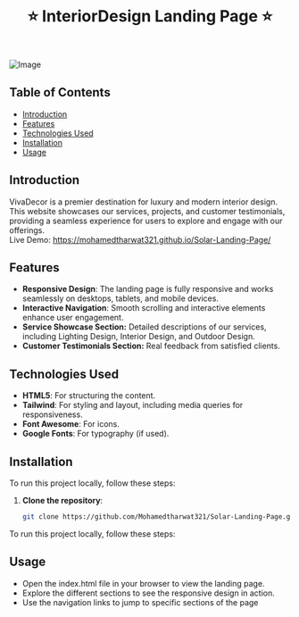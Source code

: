 <h1 align="center"> ⭐️ InteriorDesign Landing Page ⭐️ </h1> <br>



![Image](https://github.com/user-attachments/assets/f733bcba-1e19-4440-9676-c847e0258ac0)


## Table of Contents

- [Introduction](#introduction)
- [Features](#features)
- [Technologies Used](#technologies-used)
- [Installation](#installation)
- [Usage](#usage)


## Introduction
VivaDecor is a premier destination for luxury and modern interior design. This website showcases our services, projects, and customer testimonials, providing a seamless experience for users to explore and engage with our offerings. <br>
Live Demo: https://mohamedtharwat321.github.io/Solar-Landing-Page/

## Features
- **Responsive Design**: The landing page is fully responsive and works seamlessly on desktops, tablets, and mobile devices.
- **Interactive Navigation**:  Smooth scrolling and interactive elements enhance user engagement.
- **Service Showcase Section:** Detailed descriptions of our services, including Lighting Design, Interior Design, and Outdoor Design.
- **Customer Testimonials Section:** Real feedback from satisfied clients.

## Technologies Used
- **HTML5**: For structuring the content.
- **Tailwind**: For styling and layout, including media queries for responsiveness.
- **Font Awesome**: For icons.
- **Google Fonts**: For typography (if used).

## Installation
To run this project locally, follow these steps:

1. **Clone the repository**:
   ```bash
   git clone https://github.com/Mohamedtharwat321/Solar-Landing-Page.git
To run this project locally, follow these steps:

## Usage
  - Open the index.html file in your browser to view the landing page.
  - Explore the different sections to see the responsive design in action.
  - Use the navigation links to jump to specific sections of the page
